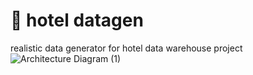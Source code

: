 # 🎨 hotel datagen
realistic data generator for hotel data warehouse project
![Architecture Diagram (1)](https://github.com/ppkgtmm/hotel-datagen/assets/57994731/bf8cec45-5256-4c18-8867-304836387dbf)
